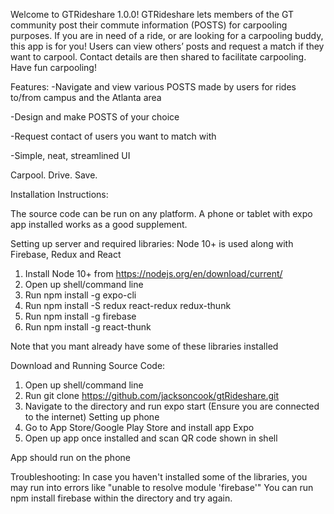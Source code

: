 Welcome to GTRideshare 1.0.0! GTRideshare lets members of the GT community post their commute information (POSTS) for carpooling purposes. If you are in need of a ride, or are looking for a carpooling buddy, this app is for you! Users can view others’ posts and request a match if they want to carpool. Contact details are then shared to facilitate carpooling. Have fun carpooling!

Features:
-Navigate and view various POSTS made by users for rides to/from campus and the Atlanta area

-Design and make POSTS of your choice

-Request contact of users you want to match with

-Simple, neat, streamlined UI

Carpool. Drive. Save.

Installation Instructions:

The source code can be run on any platform. A phone or tablet with expo app installed works as 
a good supplement.

Setting up server and required libraries:
Node 10+ is used along with Firebase, Redux and React
1. Install Node 10+ from https://nodejs.org/en/download/current/
2. Open up shell/command line
3. Run npm install -g expo-cli
4. Run npm install -S redux react-redux redux-thunk
5. Run npm install -g firebase
6. Run npm install -g react-thunk

Note that you mant already have some of these libraries installed

Download and Running Source Code:
1. Open up shell/command line
2. Run git clone https://github.com/jacksoncook/gtRideshare.git
3. Navigate to the directory and run expo start (Ensure you are connected to the internet)
Setting up phone
1. Go to App Store/Google Play Store and install app Expo
2. Open up app once installed and scan QR code shown in shell

App should run on the phone

Troubleshooting:
In case you haven't installed some of the libraries, you may run into errors like
"unable to resolve module 'firebase'"
You can run npm install firebase within the directory and try again.
